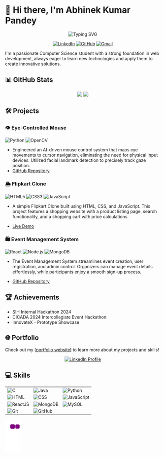 # 👋 Hi there, I'm Abhinek Kumar Pandey

<div align="center">
  <img src="https://readme-typing-svg.herokuapp.com?font=Fira+Code&duration=3000&pause=1000&color=4361EE&center=true&vCenter=true&width=435&lines=Computer+Science+Student;Web+Developer;Problem+Solver;Tech+Enthusiast" alt="Typing SVG" />
  
  <br>
  
  [![LinkedIn](https://img.shields.io/badge/LinkedIn-0077B5?style=for-the-badge&logo=linkedin&logoColor=white)](https://www.linkedin.com/in/abhinek-kumar-pandey-bb8821248/)
  [![GitHub](https://img.shields.io/badge/GitHub-100000?style=for-the-badge&logo=github&logoColor=white)](https://github.com/Abhinek8987)
  [![Gmail](https://img.shields.io/badge/Gmail-D14836?style=for-the-badge&logo=gmail&logoColor=white)](mailto:kumar12345abhinek@gmail.com)
</div>

I'm a passionate Computer Science student with a strong foundation in web development, always eager to learn new technologies and apply them to create innovative solutions.

## 📊 GitHub Stats

<div align="center">
  <img height="180em" src="https://github-readme-stats.vercel.app/api?username=Abhinek8987&show_icons=true&theme=tokyonight&include_all_commits=true&count_private=true"/>
  <img height="180em" src="https://github-readme-stats.vercel.app/api/top-langs/?username=Abhinek8987&layout=compact&langs_count=7&theme=tokyonight"/>
</div>


## 🛠️ Projects

### 👁️ Eye-Controlled Mouse
![Python](https://img.shields.io/badge/Python-3776AB?style=for-the-badge&logo=python&logoColor=white)
![OpenCV](https://img.shields.io/badge/OpenCV-5C3EE8?style=for-the-badge&logo=opencv&logoColor=white)

- Engineered an AI-driven mouse control system that maps eye movements to cursor navigation, eliminating the need for physical input devices. Utilized facial landmark detection to precisely track gaze position.
- [GitHub Repository](https://github.com/Abhinek8987/Eye-Controlled-Mouse)

### 🌦️ Flipkart Clone
![HTML5](https://img.shields.io/badge/HTML5-E34F26?style=for-the-badge&logo=html5&logoColor=white)
![CSS3](https://img.shields.io/badge/CSS3-1572B6?style=for-the-badge&logo=css3&logoColor=white)
![JavaScript](https://img.shields.io/badge/JavaScript-F7DF1E?style=for-the-badge&logo=javascript&logoColor=black)

- A simple Flipkart Clone built using HTML, CSS, and JavaScript. This project features a shopping website with a product listing page, search functionality, and a shopping cart with price calculations.

- [Live Demo](https://abhinek8987.github.io/Flipkart_Clone/)

### 🛍️ Event Management System
![React](https://img.shields.io/badge/React-20232A?style=for-the-badge&logo=react&logoColor=61DAFB)
![Node.js](https://img.shields.io/badge/Node.js-43853D?style=for-the-badge&logo=node.js&logoColor=white)
![MongoDB](https://img.shields.io/badge/MongoDB-4EA94B?style=for-the-badge&logo=mongodb&logoColor=white)

- The Event Management System streamlines event creation, user registration, and admin control. Organizers can manage event details effortlessly, while participants enjoy a smooth sign-up process.

- [GitHub Repository](https://github.com/Abhinek8987/E-Commerce)

## 🏆 Achievements

- SIH Internal Hackathon 2024
- CICADA 2024 Intercollegiate Event Hackathon
- InnovateX - Prototype Showcase

## 🌐 Portfolio

Check out my [[portfolio website](https://abhinek8987.github.io/Portfolio/)] to learn more about my projects and skills!

<div align="center">
  <a href="https://www.linkedin.com/in/abhinek-kumar-pandey-bb8821248/" target="_blank">
    <img src="https://img.shields.io/badge/View%20LinkedIn%20Profile-0e75b6?style=flat&logo=linkedin&logoColor=white" alt="LinkedIn Profile" />
  </a>
</div>

## 💻 Skills

<div align="center">
  <table>
    <tr>
      <td><img src="https://img.shields.io/badge/C-A8B9CC?style=for-the-badge&logo=c&logoColor=white" alt="C"/></td>
      <td><img src="https://img.shields.io/badge/Java-007396?style=for-the-badge&logo=openjdk&logoColor=white" alt="Java"/></td>
      <td><img src="https://img.shields.io/badge/Python-3776AB?style=for-the-badge&logo=python&logoColor=white" alt="Python"/></td>
    </tr>
    <tr>
       <td><img src="https://img.shields.io/badge/HTML-E34F26?style=for-the-badge&logo=html5&logoColor=white" alt="HTML"/></td>
      <td><img src="https://img.shields.io/badge/CSS-1572B6?style=for-the-badge&logo=css3&logoColor=white" alt="CSS"/></td>
      <td><img src="https://img.shields.io/badge/JavaScript-F7DF1E?style=for-the-badge&logo=javascript&logoColor=black" alt="JavaScript"/></td>
    </tr>
    <tr>
      <td><img src="https://img.shields.io/badge/React-20232A?style=for-the-badge&logo=react&logoColor=61DAFB" alt="ReactJS"/></td>
      <td><img src="https://img.shields.io/badge/MongoDB-4EA94B?style=for-the-badge&logo=mongodb&logoColor=white" alt="MongoDB"/></td>
      <td><img src="https://img.shields.io/badge/MySQL-4479A1?style=for-the-badge&logo=mysql&logoColor=white" alt="MySQL"/></td>
    </tr>
    <tr>
      <td><img src="https://img.shields.io/badge/Git-F05032?style=for-the-badge&logo=git&logoColor=white" alt="Git"/></td>
      <td><img src="https://img.shields.io/badge/GitHub-181717?style=for-the-badge&logo=github&logoColor=white" alt="GitHub"/></td>
    </tr>
  </table>
</div>


![snake gif](https://github.com/Abhinek8987/Abhinek8987/blob/output/github-contribution-grid-snake.gif)
